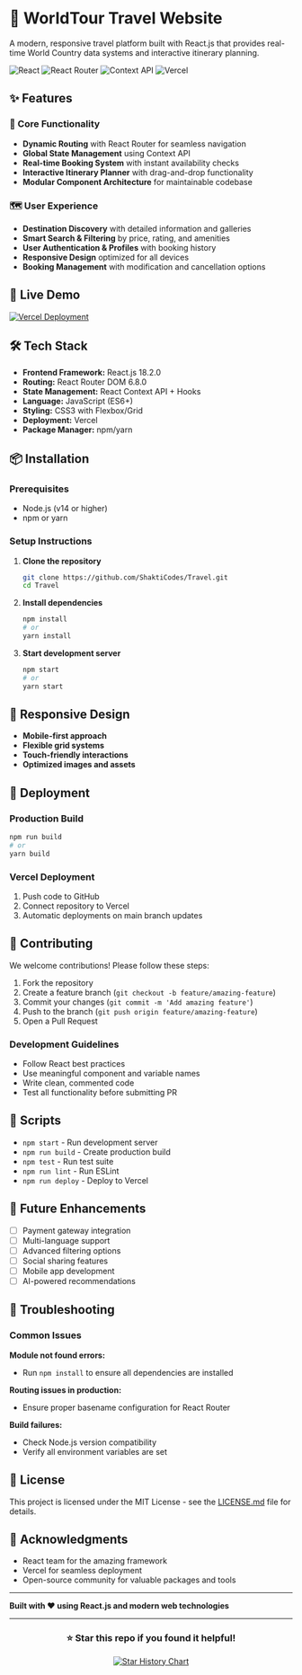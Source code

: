 # 🧭 WorldTour Travel Website

A modern, responsive travel platform built with React.js that provides real-time World Country data systems and interactive itinerary planning.

![React](https://img.shields.io/badge/React-18.2.0-blue)
![React Router](https://img.shields.io/badge/React_Router-6.8.0-orange)
![Context API](https://img.shields.io/badge/Context_API-State_Management-green)
![Vercel](https://img.shields.io/badge/Deployed-Vercel-black)

## ✨ Features

### 🎯 Core Functionality
- **Dynamic Routing** with React Router for seamless navigation
- **Global State Management** using Context API
- **Real-time Booking System** with instant availability checks
- **Interactive Itinerary Planner** with drag-and-drop functionality
- **Modular Component Architecture** for maintainable codebase

### 🗺️ User Experience
- **Destination Discovery** with detailed information and galleries
- **Smart Search & Filtering** by price, rating, and amenities
- **User Authentication & Profiles** with booking history
- **Responsive Design** optimized for all devices
- **Booking Management** with modification and cancellation options

## 🚀 Live Demo

[![Vercel Deployment](https://img.shields.io/badge/Live_Demo-Visit_Site-brightgreen)](https://your-travel-platform.vercel.app)

## 🛠️ Tech Stack

- **Frontend Framework:** React.js 18.2.0
- **Routing:** React Router DOM 6.8.0
- **State Management:** React Context API + Hooks
- **Language:** JavaScript (ES6+)
- **Styling:** CSS3 with Flexbox/Grid
- **Deployment:** Vercel
- **Package Manager:** npm/yarn

## 📦 Installation

### Prerequisites
- Node.js (v14 or higher)
- npm or yarn

### Setup Instructions

1. **Clone the repository**
   ```bash
   git clone https://github.com/ShaktiCodes/Travel.git
   cd Travel
   ```

2. **Install dependencies**
   ```bash
   npm install
   # or
   yarn install
   ```

3. **Start development server**
   ```bash
   npm start
   # or
   yarn start
   ```

## 📱 Responsive Design

- **Mobile-first approach**
- **Flexible grid systems**
- **Touch-friendly interactions**
- **Optimized images and assets**

## 🚀 Deployment

### Production Build
```bash
npm run build
# or
yarn build
```

### Vercel Deployment
1. Push code to GitHub
2. Connect repository to Vercel
3. Automatic deployments on main branch updates

## 🤝 Contributing

We welcome contributions! Please follow these steps:

1. Fork the repository
2. Create a feature branch (`git checkout -b feature/amazing-feature`)
3. Commit your changes (`git commit -m 'Add amazing feature'`)
4. Push to the branch (`git push origin feature/amazing-feature`)
5. Open a Pull Request

### Development Guidelines
- Follow React best practices
- Use meaningful component and variable names
- Write clean, commented code
- Test all functionality before submitting PR

## 📄 Scripts

- `npm start` - Run development server
- `npm run build` - Create production build
- `npm test` - Run test suite
- `npm run lint` - Run ESLint
- `npm run deploy` - Deploy to Vercel

## 🔮 Future Enhancements

- [ ] Payment gateway integration
- [ ] Multi-language support
- [ ] Advanced filtering options
- [ ] Social sharing features
- [ ] Mobile app development
- [ ] AI-powered recommendations

## 🐛 Troubleshooting

### Common Issues

**Module not found errors:**
- Run `npm install` to ensure all dependencies are installed

**Routing issues in production:**
- Ensure proper basename configuration for React Router

**Build failures:**
- Check Node.js version compatibility
- Verify all environment variables are set


## 📜 License

This project is licensed under the MIT License - see the [LICENSE.md](LICENSE.md) file for details.

## 🙏 Acknowledgments

- React team for the amazing framework
- Vercel for seamless deployment
- Open-source community for valuable packages and tools

---

**Built with ❤️ using React.js and modern web technologies**

---

<div align="center">

### ⭐ Star this repo if you found it helpful!

[![Star History Chart](https://api.star-history.com/svg?repos=ShaktiCodes/Travel&type=Date)](https://star-history.com/#your-username/travel-agency-platform)

</div>
